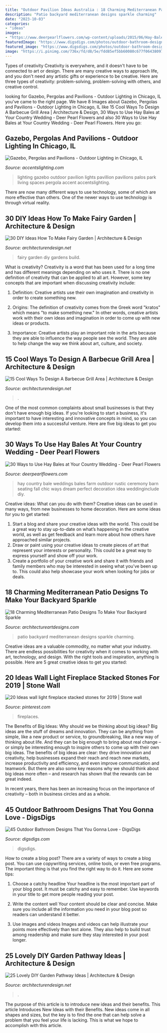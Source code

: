 ```yaml
---
title: "Outdoor Pavilion Ideas Australia : 18 Charming Mediterranean Patio Designs To Make Your Backyard Sparkle"
description: "Patio backyard mediterranean designs sparkle charming"
date: "2023-10-03"
categories:
- "ideas"
images:
- "https://www.deerpearlflowers.com/wp-content/uploads/2015/06/Hay-Bale-Seating-for-Outdoor-Country-Wedding.jpg"
featuredImage: "https://www.digsdigs.com/photos/outdoor-bathroom-designs-that-you-gonna-love-23.jpg"
featured_image: "https://www.digsdigs.com/photos/outdoor-bathroom-designs-that-you-gonna-love-23.jpg"
image: "https://i.pinimg.com/736x/fd/d8/5e/fdd85ef5bb60080c677f064380979372.jpg"
---
```



Types of creativity
Creativity is everywhere, and it doesn't have to be connected to art or design. There are many creative ways to approach life, and you don't need any artistic gifts or experience to be creative. Here are three types of creativity: problem-solving, problem-solving with others, and creative control.

	

		
looking for Gazebo, Pergolas and Pavilions - Outdoor Lighting in Chicago, IL you've came to the right page. We have 8 Images about Gazebo, Pergolas and Pavilions - Outdoor Lighting in Chicago, IL like 15 Cool Ways To Design A Barbecue Grill Area | Architecture &amp; Design, 30 Ways to Use Hay Bales at Your Country Wedding - Deer Pearl Flowers and also 30 Ways to Use Hay Bales at Your Country Wedding - Deer Pearl Flowers. Here you go:
		
    
## Gazebo, Pergolas And Pavilions - Outdoor Lighting In Chicago, IL

<img loading=lazy src="http://www.accentslighting.com/wp-content/uploads/2016/07/Pavillion7.jpg" onerror="this.onerror=null;this.src='https://tse3.mm.bing.net/th?id=OIP.ZRDgt3rkVDCbJEmpsDQwZwHaLH&amp;pid=15.1';" alt="Gazebo, Pergolas and Pavilions - Outdoor Lighting in Chicago, IL">

_Source: accentslighting.com_

>lighting gazebo outdoor pavilion lights pavillion pavilions palos park living spaces pergola accent accentslighting. 

	

There are now many different ways to use technology, some of which are more effective than others. One of the newer ways to use technology is through virtual reality.

    
## 30 DIY Ideas How To Make Fairy Garden | Architecture &amp; Design

<img loading=lazy src="http://cdn.architecturendesign.net/wp-content/uploads/2015/12/AD-DIY-Ideas-How-To-Make-Fairy-Garden-25.jpg" onerror="this.onerror=null;this.src='https://tse3.mm.bing.net/th?id=OIP.bZ5Gof3nzJcwYDu8DG1WfwHaJ3&amp;pid=15.1';" alt="30 DIY Ideas How To Make Fairy Garden | Architecture &amp; Design">

_Source: architecturendesign.net_

>fairy garden diy gardens build. 

	

What is creativity?
Creativity is a word that has been used for a long time and has different meanings depending on who uses it. There is no one definition of creativity that can be applied to all art. However, some key concepts that are important when discussing creativity include:
1) Definition: Creative artists use their own imagination and creativity in order to create something new.

2) Origins: The definition of creativity comes from the Greek word "kratos" which means "to make something new." In other words, creative artists work with their own ideas and imagination in order to come up with new ideas or products.

3) Importance: Creative artists play an important role in the arts because they are able to influence the way people see the world. They are able to help change the way we think about art, culture, and society.

    
## 15 Cool Ways To Design A Barbecue Grill Area | Architecture &amp; Design

<img loading=lazy src="https://cdn.architecturendesign.net/wp-content/uploads/2015/07/131.jpg" onerror="this.onerror=null;this.src='https://tse1.mm.bing.net/th?id=OIP.tqJwsaoTX_6Hs6jCTtVjogHaKB&amp;pid=15.1';" alt="15 Cool Ways To Design A Barbecue Grill Area | Architecture &amp; Design">

_Source: architecturendesign.net_

>. 

	

One of the most common complaints about small businesses is that they don't have enough big ideas. If you're looking to start a business, it's important to have interesting and innovative concepts in mind, so you can develop them into a successful venture. Here are five big ideas to get you started: 

    
## 30 Ways To Use Hay Bales At Your Country Wedding - Deer Pearl Flowers

<img loading=lazy src="https://www.deerpearlflowers.com/wp-content/uploads/2015/06/Hay-Bale-Seating-for-Outdoor-Country-Wedding.jpg" onerror="this.onerror=null;this.src='https://tse4.mm.bing.net/th?id=OIP.ocNm0VVvxds8uRmE5pUFFwHaLI&amp;pid=15.1';" alt="30 Ways to Use Hay Bales at Your Country Wedding - Deer Pearl Flowers">

_Source: deerpearlflowers.com_

>hay country bale weddings bales farm outdoor rustic ceremony barn seating fall chic ways dream perfect decoration idea weddinginclude diy. 

	

Creative ideas: What can you do with them?
Creative ideas can be used in many ways, from new businesses to home decoration. Here are some ideas for you to get started: 
1. Start a blog and share your creative ideas with the world. This could be a great way to stay up-to-date on what’s happening in the creative world, as well as get feedback and learn more about how others have approached similar projects. 
2. Draw or paint using your creative ideas to create pieces of art that represent your interests or personality. This could be a great way to express yourself and show off your work. 
3. Create a portfolio of your creative work and share it with friends and family members who may be interested in seeing what you’ve been up to. This could also help showcase your work when looking for jobs or deals. 

    
## 18 Charming Mediterranean Patio Designs To Make Your Backyard Sparkle

<img loading=lazy src="https://www.architectureartdesigns.com/wp-content/uploads/2015/07/18-Charming-Mediterranean-Patio-Designs-To-Make-Your-Backyard-Sparkle-4.jpg" onerror="this.onerror=null;this.src='https://tse2.mm.bing.net/th?id=OIP.JV5455zlKiKeTPkj9FXVqAHaJ9&amp;pid=15.1';" alt="18 Charming Mediterranean Patio Designs To Make Your Backyard Sparkle">

_Source: architectureartdesigns.com_

>patio backyard mediterranean designs sparkle charming. 

	

Creative ideas are a valuable commodity, no matter what your industry. There are endless possibilities for creativity when it comes to working with art, technology, and design. With the right tools and inspiration, anything is possible. Here are 5 great creative ideas to get you started: 

    
## 20 Ideas Wall Light Fireplace Stacked Stones For 2019 | Stone Wall

<img loading=lazy src="https://i.pinimg.com/736x/fd/d8/5e/fdd85ef5bb60080c677f064380979372.jpg" onerror="this.onerror=null;this.src='https://tse1.mm.bing.net/th?id=OIP.s0p9P2JdCdI9wW8yfsz1TwAAAA&amp;pid=15.1';" alt="20 Ideas wall light fireplace stacked stones for 2019 | Stone wall">

_Source: pinterest.com_

>fireplaces. 

	

The Benefits of Big Ideas: Why should we be thinking about big ideas?
Big ideas are the stuff of dreams and innovation. They can be anything from simple, like a new product or service, to groundbreaking, like a new way of thinking about life. And they can be big enough to bring about real change – or simply be interesting enough to inspire others to come up with their own big ideas.
The benefits of big ideas are clear: they drive innovation and creativity, help businesses expand their reach and reach new markets, increase productivity and efficiency, and even improve communication and teamwork. But there are also some key reasons why we should think about big ideas more often – and research has shown that the rewards can be great indeed.

In recent years, there has been an increasing focus on the importance of creativity – both in business circles and as a whole.

    
## 45 Outdoor Bathroom Designs That You Gonna Love - DigsDigs

<img loading=lazy src="https://www.digsdigs.com/photos/outdoor-bathroom-designs-that-you-gonna-love-23.jpg" onerror="this.onerror=null;this.src='https://tse1.mm.bing.net/th?id=OIP.ivb63orCMjOIoFs-0YpjfwHaLH&amp;pid=15.1';" alt="45 Outdoor Bathroom Designs That You Gonna Love - DigsDigs">

_Source: digsdigs.com_

>digsdigs. 

	

How to create a blog post?
There are a variety of ways to create a blog post. You can use copywriting services, online tools, or even free programs. The important thing is that you find the right way to do it. Here are some tips:
1. Choose a catchy headline
Your headline is the most important part of your blog post. It must be catchy and easy to remember. Use keywords in your title to get more people reading your post.

2. Write the content well
Your content should be clear and concise. Make sure you include all the information you need in your blog post so readers can understand it better.

3. Use images and videos
Images and videos can help illustrate your points more effectively than text alone. They also help to build trust among readership and make sure they stay interested in your post longer.


    
## 25 Lovely DIY Garden Pathway Ideas | Architecture &amp; Design

<img loading=lazy src="https://cdn.architecturendesign.net/wp-content/uploads/2014/08/25-Lovely-DIY-Garden-Pathway-Ideas-24.jpg" onerror="this.onerror=null;this.src='https://tse1.mm.bing.net/th?id=OIP.d5FqDeewhvs3-kTz2O6aEAHaKK&amp;pid=15.1';" alt="25 Lovely DIY Garden Pathway Ideas | Architecture &amp; Design">

_Source: architecturendesign.net_

>. 

	

The purpose of this article is to introduce new ideas and their benefits.
This article Introduces New Ideas with their Benefits. New ideas come in all shapes and sizes, but the key is to find the one that can help solve a problem that you feel your life is lacking. This is what we hope to accomplish with this article.

